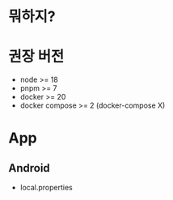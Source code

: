 # 뭐하지?

# 권장 버전
- node >= 18
- pnpm >= 7
- docker >= 20
- docker compose >= 2 (docker-compose X)


# App
## Android
- local.properties
